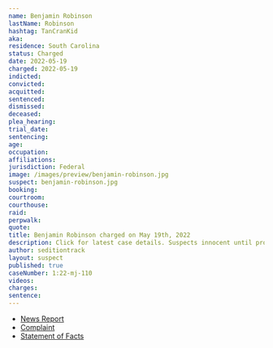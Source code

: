 ```yaml
---
name: Benjamin Robinson
lastName: Robinson
hashtag: TanCranKid
aka:
residence: South Carolina
status: Charged
date: 2022-05-19
charged: 2022-05-19
indicted:
convicted:
acquitted:
sentenced:
dismissed:
deceased:
plea_hearing:
trial_date:
sentencing:
age:
occupation:
affiliations:
jurisdiction: Federal
image: /images/preview/benjamin-robinson.jpg
suspect: benjamin-robinson.jpg
booking:
courtroom:
courthouse:
raid:
perpwalk:
quote:
title: Benjamin Robinson charged on May 19th, 2022
description: Click for latest case details. Suspects innocent until proven guilty.
author: seditiontrack
layout: suspect
published: true
caseNumber: 1:22-mj-110
videos:
charges:
sentence:
---
```


- [News Report](https://www.wcnc.com/article/news/local/south-carolina-family-charged-connection-capitol-riot/275-8f18be45-808e-4043-8352-a1256ce11587)
- [Complaint](https://www.justice.gov/usao-dc/case-multi-defendant/file/1507546/download)
- [Statement of Facts](https://www.justice.gov/usao-dc/case-multi-defendant/file/1507551/download)
